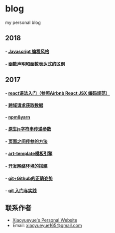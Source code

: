 blog
====

my personal blog
## 2018
#### - [Javascript 编程风格](https://github.com/xiaoyueyue165/blog/issues/11)
#### - [函数声明和函数表达式的区别](https://github.com/xiaoyueyue165/blog/issues/10)
## 2017
#### - [react语法入门（参照Airbnb React JSX 编码规范）](https://github.com/xiaoyueyue165/blog/issues/9)
#### - [跨域请求获取数据](https://github.com/xiaoyueyue165/blog/issues/8)
#### - [npm&yarn](https://github.com/xiaoyueyue165/blog/issues/7)
#### - [原生js字符串传递参数](https://github.com/xiaoyueyue165/blog/issues/6)
#### - [页面之间传参的方法](https://github.com/xiaoyueyue165/blog/issues/5)
#### - [art-template模板引擎](https://github.com/xiaoyueyue165/blog/issues/4)
#### - [开发网络环境的搭建](https://github.com/xiaoyueyue165/blog/issues/3)
#### - [git+Github的正确姿势 ](https://github.com/xiaoyueyue165/blog/issues/2)
#### - [git 入门与实践 ](https://github.com/xiaoyueyue165/blog/issues/1)


## 联系作者
- [Xiaoyueyue's Personal Website](http://xiaoyueyue.org/)
- Email: xiaoyueyue165@gmail.com



